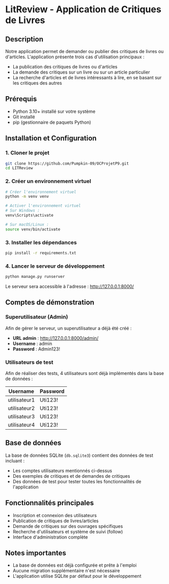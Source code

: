 # LitReview - Application de Critiques de Livres

## Description
Notre application permet de demander ou publier des critiques de livres ou d'articles. L'application présente trois cas d'utilisation principaux :

- La publication des critiques de livres ou d'articles
- La demande des critiques sur un livre ou sur un article particulier
- La recherche d'articles et de livres intéressants à lire, en se basant sur les critiques des autres

## Prérequis
- Python 3.10+ installé sur votre système
- Git installé
- pip (gestionnaire de paquets Python)

## Installation et Configuration

### 1. Cloner le projet
```bash
git clone https://github.com/Pumpkin-09/OCProjetP9.git
cd LITReview
```

### 2. Créer un environnement virtuel
```bash
# Créer l'environnement virtuel
python -m venv venv

# Activer l'environnement virtuel
# Sur Windows :
venv\Scripts\activate

# Sur macOS/Linux :
source venv/bin/activate
```

### 3. Installer les dépendances
```bash
pip install -r requirements.txt
```

### 4. Lancer le serveur de développement
```bash
python manage.py runserver
```

Le serveur sera accessible à l'adresse : http://127.0.0.1:8000/

## Comptes de démonstration

### Superutilisateur (Admin)
Afin de gérer le serveur, un superutilisateur a déjà été créé :
- **URL admin** : http://127.0.0.1:8000/admin/
- **Username** : admin
- **Password** : Admin123!

### Utilisateurs de test
Afin de réaliser des tests, 4 utilisateurs sont déjà implémentés dans la base de données :

| Username | Password |
|----------|----------|
| utilisateur1 | Uti123! |
| utilisateur2 | Uti123! |
| utilisateur3 | Uti123! |
| utilisateur4 | Uti123! |

## Base de données
La base de données SQLite (`db.sqlite3`) contient des données de test incluant :
- Les comptes utilisateurs mentionnés ci-dessus
- Des exemples de critiques et de demandes de critiques
- Des données de test pour tester toutes les fonctionnalités de l'application

## Fonctionnalités principales
- Inscription et connexion des utilisateurs
- Publication de critiques de livres/articles
- Demande de critiques sur des ouvrages spécifiques
- Recherche d'utilisateurs et système de suivi (follow)
- Interface d'administration complète

## Notes importantes
- La base de données est déjà configurée et prête à l'emploi
- Aucune migration supplémentaire n'est nécessaire
- L'application utilise SQLite par défaut pour le développement
